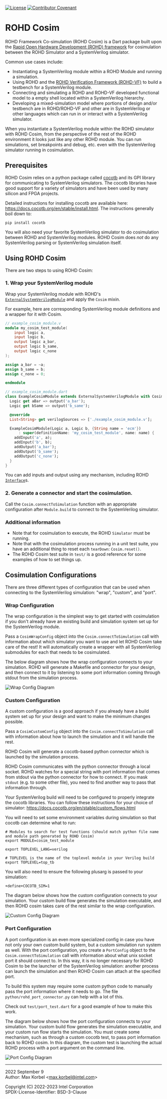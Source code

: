 [![License](https://img.shields.io/badge/License-BSD--3-blue)](https://github.com/intel/rohd/blob/main/LICENSE)
[![Contributor Covenant](https://img.shields.io/badge/Contributor%20Covenant-2.1-4baaaa.svg)](https://github.com/intel/rohd-cosim/blob/main/CODE_OF_CONDUCT.md)

ROHD Cosim
==========

ROHD Framework Co-simulation (ROHD Cosim) is a Dart package built upon the [Rapid Open Hardware Development (ROHD) framework](https://github.com/intel/rohd) for cosimulation between the ROHD Simulator and a SystemVerilog simulator.

Common use cases include:
- Instantiating a SystemVerilog module within a ROHD Module and running a simulation.
- Using ROHD and the [ROHD Verification Framework (ROHD-VF)](https://github.com/intel/rohd-vf) to build a testbench for a SystemVerilog module.
- Connecting and simulating a ROHD and ROHD-VF developed functional model to a empty shell located within a SystemVerilog hierarchy.
- Developing a mixed-simulation model where portions of design and/or testbench are in ROHD/ROHD-VF and other are in SystemVerilog or other languages which can run in or interact with a SystemVerilog simulator.

When you instantiate a SystemVerilog module within the ROHD simulator with ROHD Cosim, from the perspective of the rest of the ROHD environment it looks just like any other ROHD module.  You can run simulations, set breakpoints and debug, etc. even with the SystemVerilog simulator running in cosimulation.

## Prerequisites

ROHD Cosim relies on a python package called [cocotb](https://docs.cocotb.org/en/stable/) and its GPI library for communicating to SystemVerilog simulators.  The cocotb libraries have good support for a variety of simulators and have been used by many silicon and FPGA projects.

Detailed instructions for installing cocotb are available here: https://docs.cocotb.org/en/stable/install.html.  The instructions generally boil down to:
```
pip install cocotb
```

You will also need your favorite SystemVerilog simulator to do cosimulation between ROHD and SystemVerilog modules.  ROHD Cosim does *not* do any SystemVerilog parsing or SystemVerilog simulation itself.

## Using ROHD Cosim

There are two steps to using ROHD Cosim:
### 1. Wrap your SystemVerilog module

Wrap your SystemVerilog module with ROHD's [`ExternalSystemVerilogModule`](https://intel.github.io/rohd/rohd/ExternalSystemVerilogModule-class.html) and apply the `Cosim` mixin.

For example, here are corresponding SystemVerilog module definitions and a wrapper for it with Cosim.

```verilog
// example_cosim_module.v
module my_cosim_test_module(
    input logic a,
    input logic b,
    output logic a_bar,
    output logic b_same,
    output logic c_none
);

assign a_bar = ~a;
assign b_same = b;
assign c_none = 0;

endmodule
```

```dart
// example_cosim_module.dart
class ExampleCosimModule extends ExternalSystemVerilogModule with Cosim {
  Logic get aBar => output('a_bar');
  Logic get bSame => output('b_same');

  @override
  List<String> get verilogSources => ['./example_cosim_module.v'];

  ExampleCosimModule(Logic a, Logic b, {String name = 'ecm'})
      : super(definitionName: 'my_cosim_test_module', name: name) {
    addInput('a', a);
    addInput('b', b);
    addOutput('a_bar');
    addOutput('b_same');
    addOutput('c_none');
  }
}
```

You can add inputs and output using any mechanism, including ROHD [`Interface`](https://intel.github.io/rohd/rohd/Interface-class.html)s.

### 2. Generate a connector and start the cosimulation.

Call the `Cosim.connectToSimulation` function with an appropriate configuration after `Module.build` to connect to the SystemVerilog simulator.


### Additional information
- Note that for cosimulation to execute, the ROHD `Simulator` must be running.
- Note that with the cosimulation process running in a unit test suite, you have an additional thing to reset each `tearDown`: `Cosim.reset()`.
- The ROHD Cosim test suite in `test/` is a good reference for some examples of how to set things up.

##  Cosimulation Configurations

There are three different types of configuration that can be used when connecting to the SystemVerilog simulation: "wrap", "custom", and "port".

### Wrap Configuration
The wrap configuration is the simplest way to get started with cosimulation if you don't already have an existing build and simulation system set up for the SystemVerilog module.

Pass a `CosimWrapConfig` object into the `Cosim.connectToSimulation` call with information about which simulator you want to use and let ROHD Cosim take care of the rest!  It will automatically create a wrapper with all SystemVerilog submodules for each that needs to be cosimulated.

The below diagram shows how the wrap configuration connects to your simulation.  ROHD will generate a Makefile and connector for your design, and then connect to it by listening to some port information coming through stdout from the simulation process.

![Wrap Config Diagram](https://github.com/intel/rohd-cosim/raw/main/doc/diagrams/wrap.png)

### Custom Configuration

A custom configuration is a good approach if you already have a build system set up for your design and want to make the minimum changes possible.

Pass a `CosimCustomConfig` object into the `Cosim.connectToSimulation` call with information about how to launch the simulation and it will handle the rest.

ROHD Cosim will generate a cocotb-based python connector which is launched by the simulation process.

ROHD Cosim communicates with the python connector through a local socket.  ROHD watches for a special string with port information that comes from stdout via the python connector for how to connect.  If you mask `stdout` (e.g. to some other file), you need to find another way to pass that information through.

Your SystemVerilog build will need to be configured to properly integrate the cocotb libraries.  You can follow these instructions for your choice of simulator: https://docs.cocotb.org/en/stable/custom_flows.html

You will need to set some environment variables during simulation so that cocotb can determine what to run:
```
# Modules to search for test functions (should match python file name and module path generated by ROHD Cosim)
export MODULE=cosim_test_module
 
export TOPLEVEL_LANG=verilog
 
# TOPLEVEL is the name of the toplevel module in your Verilog build
export TOPLEVEL=top_tb
```

You will also need to ensure the following plusarg is passed to your simulation:
```
+define+COCOTB_SIM=1
```

The diagram below shows how the custom configuration connects to your simulation.  Your custom build flow generates the simulation executable, and then ROHD cosim takes care of the rest similar to the wrap configuration.

![Custom Config Diagram](https://github.com/intel/rohd-cosim/raw/main/doc/diagrams/custom.png)

### Port Configuration

A port configuration is an even more specialized config in case you have not only your own custom build system, but a custom simulation run system as well.  With the port configuration, you create a `PortConfig` object to the `Cosim.connectToSimulation` call with information about what unix socket port it should connect to.  In this way, it is no longer necessary for ROHD Cosim to be the launcher of the SystemVerilog simulation: another process can launch the simulation and then ROHD Cosim can attach at the specified port.

To build this system may require some custom python code to manually pass the port information where it needs to go.  The file `python/rohd_port_connector.py` can help with a lot of this.

Check out `test/port_test.dart` for a good example of how to make this work.

The diagram below shows how the port configuration connects to your simulation.  Your custom build flow generates the simulation executable, and your custom run flow starts the simulation.  You must create some mechanism, such as through a custom cocotb test, to pass port information back to ROHD cosim.  In this diagram, the custom test is launching the actual ROHD process with a port argument on the command line.

![Port Config Diagram](https://github.com/intel/rohd-cosim/raw/main/doc/diagrams/port.png)

----------------
2022 September 9  
Author: Max Korbel <<max.korbel@intel.com>>

 
Copyright (C) 2022-2023 Intel Corporation  
SPDX-License-Identifier: BSD-3-Clause
